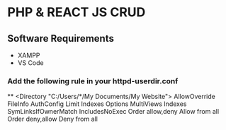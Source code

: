 # PHP & REACT JS CRUD
## Software Requirements
- XAMPP
- VS Code

### Add the following rule in your httpd-userdir.conf
** <Directory "C:/Users/*/My Documents/My Website">
    AllowOverride FileInfo AuthConfig Limit Indexes
    Options MultiViews Indexes SymLinksIfOwnerMatch IncludesNoExec
        <Limit GET POST OPTIONS DELETE PUT>
        Order allow,deny
        Allow from all
    </Limit>
    <LimitExcept GET POST OPTIONS DELETE PUT>
        Order deny,allow
        Deny from all
    </LimitExcept>
</Directory>